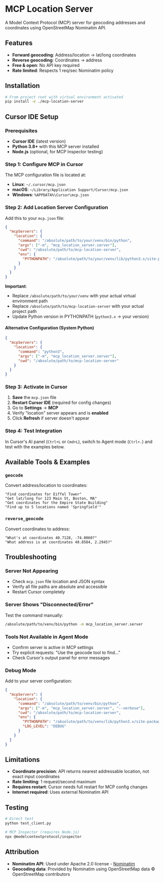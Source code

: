# MCP Location Server

A Model Context Protocol (MCP) server for geocoding addresses and coordinates using OpenStreetMap Nominatim API.

## Features

- **Forward geocoding**: Address/location → lat/long coordinates
- **Reverse geocoding**: Coordinates → address  
- **Free & open**: No API key required
- **Rate limited**: Respects 1 req/sec Nominatim policy

## Installation

```bash
# From project root with virtual environment activated
pip install -e ./mcp-location-server
```

## Cursor IDE Setup

### Prerequisites
- **Cursor IDE** (latest version)
- **Python 3.8+** with this MCP server installed
- **Node.js** (optional, for MCP Inspector testing)

### Step 1: Configure MCP in Cursor

The MCP configuration file is located at:
- **Linux**: `~/.cursor/mcp.json`  
- **macOS**: `~/Library/Application Support/Cursor/mcp.json`
- **Windows**: `%APPDATA%\Cursor\mcp.json`

### Step 2: Add Location Server Configuration

Add this to your `mcp.json` file:

```json
{
  "mcpServers": {
    "location": {
      "command": "/absolute/path/to/your/venv/bin/python",
      "args": ["-m", "mcp_location_server.server"],
      "cwd": "/absolute/path/to/mcp-location-server",
      "env": {
        "PYTHONPATH": "/absolute/path/to/your/venv/lib/python3.x/site-packages"
      }
    }
  }
}
```

**Important**: 
- Replace `/absolute/path/to/your/venv` with your actual virtual environment path
- Replace `/absolute/path/to/mcp-location-server` with your actual project path
- Update Python version in PYTHONPATH (`python3.x` → your version)

#### Alternative Configuration (System Python)
```json
{
  "mcpServers": {
    "location": {
      "command": "python3",
      "args": ["-m", "mcp_location_server.server"],
      "cwd": "/absolute/path/to/mcp-location-server"
    }
  }
}
```

### Step 3: Activate in Cursor

1. **Save** the `mcp.json` file
2. **Restart Cursor IDE** (required for config changes)
3. Go to **Settings** → **MCP**
4. Verify "location" server appears and is **enabled**
5. Click **Refresh** if server doesn't appear

### Step 4: Test Integration

In Cursor's AI panel (`Ctrl+L` or `Cmd+L`), switch to Agent mode (`Ctrl+.`) and test with the examples below.

## Available Tools & Examples

### `geocode`
Convert address/location to coordinates:
```
"Find coordinates for Eiffel Tower"
"Get lat/long for 123 Main St, Boston, MA" 
"Get coordinates for the Empire State Building"
"Find up to 5 locations named 'Springfield'"
```

### `reverse_geocode`  
Convert coordinates to address:
```
"What's at coordinates 40.7128, -74.0060?"
"What address is at coordinates 48.8584, 2.2945?"
```

## Troubleshooting

### Server Not Appearing
- Check `mcp.json` file location and JSON syntax
- Verify all file paths are absolute and accessible
- Restart Cursor completely

### Server Shows "Disconnected/Error"
Test the command manually:
```bash
/absolute/path/to/venv/bin/python -m mcp_location_server.server
```

### Tools Not Available in Agent Mode
- Confirm server is active in MCP settings
- Try explicit requests: "Use the geocode tool to find..."
- Check Cursor's output panel for error messages

### Debug Mode
Add to your server configuration:
```json
{
  "mcpServers": {
    "location": {
      "command": "/absolute/path/to/venv/bin/python",
      "args": ["-m", "mcp_location_server.server", "--verbose"],
      "cwd": "/absolute/path/to/mcp-location-server",
      "env": {
        "PYTHONPATH": "/absolute/path/to/venv/lib/python3.x/site-packages",
        "LOG_LEVEL": "DEBUG"
      }
    }
  }
}
```

## Limitations

- **Coordinate precision**: API returns nearest addressable location, not exact input coordinates
- **Rate limiting**: 1 request/second maximum
- **Requires restart**: Cursor needs full restart for MCP config changes
- **Internet required**: Uses external Nominatim API

## Testing

```bash
# Direct test
python test_client.py

# MCP Inspector (requires Node.js)
npx @modelcontextprotocol/inspector
```

## Attribution

- **Nominatim API**: Used under Apache 2.0 license - [Nominatim](https://nominatim.org/)
- **Geocoding data**: Provided by Nominatim using OpenStreetMap data © OpenStreetMap contributors 
